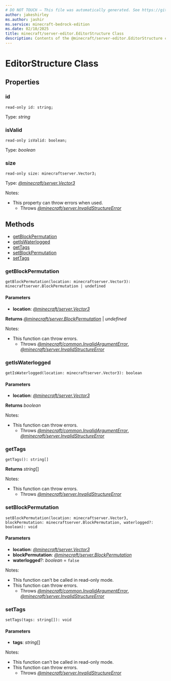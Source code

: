 ```yaml
---
# DO NOT TOUCH — This file was automatically generated. See https://github.com/mojang/minecraftapidocsgenerator to modify descriptions, examples, etc.
author: jakeshirley
ms.author: jashir
ms.service: minecraft-bedrock-edition
ms.date: 02/10/2025
title: minecraft/server-editor.EditorStructure Class
description: Contents of the @minecraft/server-editor.EditorStructure class.
---
```

# EditorStructure Class

## Properties

### **id**
`read-only id: string;`

Type: *string*

### **isValid**
`read-only isValid: boolean;`

Type: *boolean*

### **size**
`read-only size: minecraftserver.Vector3;`

Type: [*@minecraft/server.Vector3*](../../../scriptapi/minecraft/server/Vector3.md)

Notes:
  - This property can throw errors when used.
    - Throws [*@minecraft/server.InvalidStructureError*](../../../scriptapi/minecraft/server/InvalidStructureError.md)

## Methods
- [getBlockPermutation](#getblockpermutation)
- [getIsWaterlogged](#getiswaterlogged)
- [getTags](#gettags)
- [setBlockPermutation](#setblockpermutation)
- [setTags](#settags)

### **getBlockPermutation**
`
getBlockPermutation(location: minecraftserver.Vector3): minecraftserver.BlockPermutation | undefined
`

#### **Parameters**
- **location**: [*@minecraft/server.Vector3*](../../../scriptapi/minecraft/server/Vector3.md)

**Returns** [*@minecraft/server.BlockPermutation*](../../../scriptapi/minecraft/server/BlockPermutation.md) | *undefined*
  
Notes:
- This function can throw errors.
  - Throws [*@minecraft/common.InvalidArgumentError*](../../../scriptapi/minecraft/common/InvalidArgumentError.md), [*@minecraft/server.InvalidStructureError*](../../../scriptapi/minecraft/server/InvalidStructureError.md)

### **getIsWaterlogged**
`
getIsWaterlogged(location: minecraftserver.Vector3): boolean
`

#### **Parameters**
- **location**: [*@minecraft/server.Vector3*](../../../scriptapi/minecraft/server/Vector3.md)

**Returns** *boolean*
  
Notes:
- This function can throw errors.
  - Throws [*@minecraft/common.InvalidArgumentError*](../../../scriptapi/minecraft/common/InvalidArgumentError.md), [*@minecraft/server.InvalidStructureError*](../../../scriptapi/minecraft/server/InvalidStructureError.md)

### **getTags**
`
getTags(): string[]
`

**Returns** *string*[]
  
Notes:
- This function can throw errors.
  - Throws [*@minecraft/server.InvalidStructureError*](../../../scriptapi/minecraft/server/InvalidStructureError.md)

### **setBlockPermutation**
`
setBlockPermutation(location: minecraftserver.Vector3, blockPermutation: minecraftserver.BlockPermutation, waterlogged?: boolean): void
`

#### **Parameters**
- **location**: [*@minecraft/server.Vector3*](../../../scriptapi/minecraft/server/Vector3.md)
- **blockPermutation**: [*@minecraft/server.BlockPermutation*](../../../scriptapi/minecraft/server/BlockPermutation.md)
- **waterlogged**?: *boolean* = `false`
  
Notes:
- This function can't be called in read-only mode.
- This function can throw errors.
  - Throws [*@minecraft/common.InvalidArgumentError*](../../../scriptapi/minecraft/common/InvalidArgumentError.md), [*@minecraft/server.InvalidStructureError*](../../../scriptapi/minecraft/server/InvalidStructureError.md)

### **setTags**
`
setTags(tags: string[]): void
`

#### **Parameters**
- **tags**: *string*[]
  
Notes:
- This function can't be called in read-only mode.
- This function can throw errors.
  - Throws [*@minecraft/server.InvalidStructureError*](../../../scriptapi/minecraft/server/InvalidStructureError.md)
